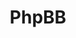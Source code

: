 ---
draft: false
title: PhpBB
content:
  id: phpbb
  name: PhpBB
  logo: /images/applications/forum-community/phpbb/logo.png
  website: https://www.phpbb.com/
  iframe_website: /website-iframe/applications/forum-community/phpbb
  dashboardImage: /images/applications/forum-community/phpbb/screenshot-1.png
  short_description: phpBB is a free flat-forum bulletin board software solution that can be used to stay in touch with a group of people or can power your entire website.
  description: phpBB is a free flat-forum bulletin board software solution that can be used to stay in touch with a group of people or can power your entire website.
  features:
    - title: Security
      description: phpBB leads the industry in security.
    - title: Forums
      description: Forums make up the organisational structure of the board.
    - title: Data Management
      description: phpBB supports a wide variety of database storage servers.
    - title: Others
      description: Permissions, Administration, Search System, Private Messaging, Moderators and many more.
  screenshots:
    - /images/applications/forum-community/phpbb/screenshot-1.png
    - /images/applications/forum-community/phpbb/screenshot-2.jpg
---